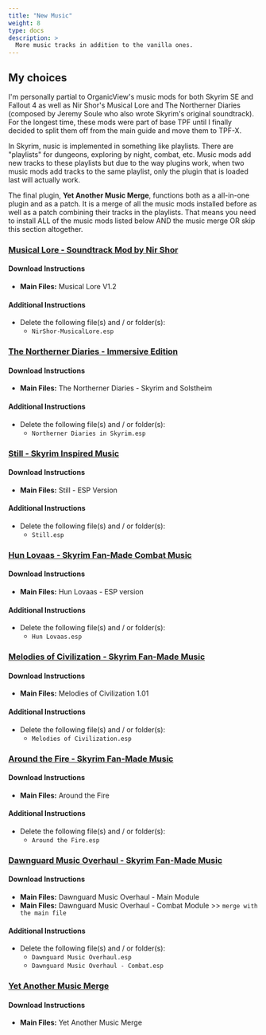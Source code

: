 ```yaml
---
title: "New Music"
weight: 8
type: docs
description: >
  More music tracks in addition to the vanilla ones.
---
```


## My choices

I'm personally partial to OrganicView's music mods for both Skyrim SE and Fallout 4 as well as Nir Shor's Musical Lore and The Northerner Diaries (composed by Jeremy Soule who also wrote Skyrim's original soundtrack). For the longest time, these mods were part of base TPF until I finally decided to split them off from the main guide and move them to TPF-X.

In Skyrim, nusic is implemented in something like playlists. There are "playlists" for dungeons, exploring by night, combat, etc. Music mods add new tracks to these playlists but due to the way plugins work, when two music mods add tracks to the same playlist, only the plugin that is loaded last will actually work.

The final plugin, **Yet Another Music Merge**, functions both as a all-in-one plugin and as a patch. It is a merge of all the music mods installed before as well as a patch combining their tracks in the playlists. That means you need to install ALL of the music mods listed below AND the music merge OR skip this section altogether.

### **[Musical Lore - Soundtrack Mod by Nir Shor](https://www.nexusmods.com/skyrimspecialedition/mods/3200?tab=files)**

#### Download Instructions

- **Main Files:** Musical Lore V1.2

#### Additional Instructions

- Delete the following file(s) and / or folder(s):
  - `NirShor-MusicalLore.esp`

### **[The Northerner Diaries - Immersive Edition](https://www.nexusmods.com/skyrimspecialedition/mods/28108?tab=files)**

#### Download Instructions

- **Main Files:** The Northerner Diaries - Skyrim and Solstheim

#### Additional Instructions

- Delete the following file(s) and / or folder(s):
  - `Northerner Diaries in Skyrim.esp`

### **[Still - Skyrim Inspired Music](https://www.nexusmods.com/skyrimspecialedition/mods/19401?tab=files)**

#### Download Instructions

- **Main Files:** Still - ESP Version

#### Additional Instructions

- Delete the following file(s) and / or folder(s):
  - `Still.esp`

### **[Hun Lovaas - Skyrim Fan-Made Combat Music](https://www.nexusmods.com/skyrimspecialedition/mods/16123?tab=files)**

#### Download Instructions

- **Main Files:** Hun Lovaas - ESP version

#### Additional Instructions

- Delete the following file(s) and / or folder(s):
  - `Hun Lovaas.esp`

### **[Melodies of Civilization - Skyrim Fan-Made Music](https://www.nexusmods.com/skyrimspecialedition/mods/30014?tab=files)**

#### Download Instructions

- **Main Files:** Melodies of Civilization 1.01

#### Additional Instructions

- Delete the following file(s) and / or folder(s):
  - `Melodies of Civilization.esp`

### **[Around the Fire - Skyrim Fan-Made Music](https://www.nexusmods.com/skyrimspecialedition/mods/36144?tab=files)**

#### Download Instructions

- **Main Files:** Around the Fire

#### Additional Instructions

- Delete the following file(s) and / or folder(s):
  - `Around the Fire.esp`

### **[Dawnguard Music Overhaul - Skyrim Fan-Made Music](https://www.nexusmods.com/skyrimspecialedition/mods/48613?tab=files)**

#### Download Instructions

- **Main Files:** Dawnguard Music Overhaul - Main Module
- **Main Files:** Dawnguard Music Overhaul - Combat Module >> `merge with the main file`

#### Additional Instructions

- Delete the following file(s) and / or folder(s):
  - `Dawnguard Music Overhaul.esp`
  - `Dawnguard Music Overhaul - Combat.esp`

### **[Yet Another Music Merge](https://www.nexusmods.com/skyrimspecialedition/mods/48725/?tab=files)**

#### Download Instructions

- **Main Files:** Yet Another Music Merge